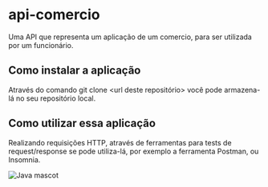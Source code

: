 # api-comercio
Uma API que representa um aplicação de um comercio, para ser utilizada por um funcionário.
 
## Como instalar a aplicação
Através do comando git clone <url deste repositório> você pode armazena-lá no seu repositório local.

## Como utilizar essa aplicação
Realizando requisições HTTP, através de ferramentas para tests de request/response se pode utiliza-lá, por exemplo a ferramenta Postman, ou Insomnia.
 
![Java mascot](https://img-c.udemycdn.com/course/750x422/3569929_d77b.jpg)
